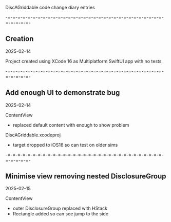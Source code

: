 DiscAGriddable code change diary entries

-=-=-=-=-=-=-=-=-=-=-=-=-=-=-=-=-=-=-=-=-=-=-=-=-=-=-=-=-=-=-=-=-=-=-=-=-
## Creation
2025-02-14

Project created using XCode 16 as Multiplatform SwiftUI app with no tests

-=-=-=-=-=-=-=-=-=-=-=-=-=-=-=-=-=-=-=-=-=-=-=-=-=-=-=-=-=-=-=-=-=-=-=-=-
## Add enough UI to demonstrate bug
2025-02-14

ContentView
- replaced default content with enough to show problem

DiscAGriddable.xcodeproj
- target dropped to iOS16 so can test on older sims

-=-=-=-=-=-=-=-=-=-=-=-=-=-=-=-=-=-=-=-=-=-=-=-=-=-=-=-=-=-=-=-=-=-=-=-=-
## Minimise view removing nested DisclosureGroup
2025-02-15

ContentView
- outer DisclosureGroup replaced with HStack
- Rectangle added so can see jump to the side
